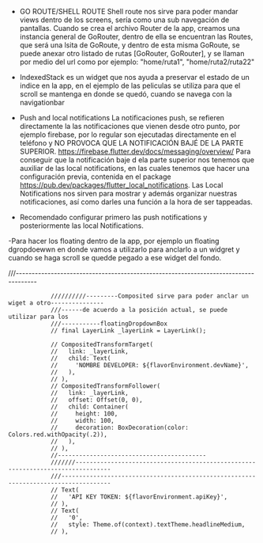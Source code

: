 - GO ROUTE/SHELL ROUTE
 Shell route nos sirve para poder mandar views dentro de los screens, sería como una sub navegación de pantallas. Cuando se crea el archivo Router de la app, creamos una instancia general de GoRouter, dentro de ella se encuentran las Routes, que será una lsita de GoRoute, y dentro de esta misma GoRoute, se puede anexar otro listado de rutas [GoRouter, GoRouter], y se llaman por medio del url como por ejemplo: "home/ruta1", "home/ruta2/ruta22"

- IndexedStack
 es un widget que nos ayuda a preservar el estado de un indice en la app, en el ejemplo de las peliculas
se utiliza para que el scroll se mantenga en donde se quedó, cuando se navega con la navigationbar

- Push and local notifications
La notificaciones push, se refieren directamente la las notificaciones que vienen desde otro punto, por ejemplo firebase, por lo regular son ejecutadas directamente en el teléfono y NO PROVOCA QUE LA NOTIFICACIÓN BAJÉ DE LA PARTE SUPERIOR. https://firebase.flutter.dev/docs/messaging/overview/
 Para conseguir que la notificación baje d ela parte superior nos tenemos que auxiliar de las local notifications, en las cuales tenemos que hacer una configuración previa, contenida en el package 
https://pub.dev/packages/flutter_local_notifications. Las Local Notifications nos sirven para mostrar y además organizar nuestras notificaciones, así como darles una función a la hora de ser tappeadas.
* Recomendado configurar primero las push notifications y posteriormente las local Notifications.



-Para hacer los floating dentro de la app, por ejemplo un floating dgropdoewwn en donde vamos a utilizarlo
para anclarlo a un widgret y cuando se haga scroll se quedde pegado a ese widget del fondo.

  ///------------------------------------------------------------------------------------

                //////////---------Composited sirve para poder anclar un wiget a otro---------------
                ///------de acuerdo a la posición actual, se puede utilizar para los
                ///-----------floatingDropdownBox
                // final LayerLink _layerLink = LayerLink();

                // CompositedTransformTarget(
                //   link: _layerLink,
                //   child: Text(
                //     'NOMBRE DEVELOPER: ${flavorEnvironment.devName}',
                //   ),
                // ),
                // CompositedTransformFollower(
                //   link: _layerLink,
                //   offset: Offset(0, 0),
                //   child: Container(
                //     height: 100,
                //     width: 100,
                //     decoration: BoxDecoration(color: Colors.red.withOpacity(.2)),
                //   ),
                // ),
                //------------------------------------------
                ///////--------------------------------------------------------------------------------
                ///------------------------------------------------------------------------------------
                // Text(
                //   'API KEY TOKEN: ${flavorEnvironment.apiKey}',
                // ),
                // Text(
                //   '0',
                //   style: Theme.of(context).textTheme.headlineMedium,
                // ),
